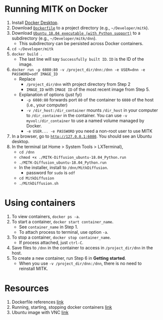 # Running MITK on Docker

1. Install [Docker Desktop](https://www.docker.com/products/docker-desktop).
2. Download [`Dockerfile`](https://github.com/cassianobecker/dnn/blob/master/dataset/mitk/Dockerfile) to a project directory (e.g., `~/Developer/mitk`).
3. Download [`Ubuntu 18.04 executable (with Python support)`](https://github.com/MIC-DKFZ/MITK-Diffusion) to a subdirectory (e.g., `~/Developer/mitk/dnn`).
    - This subdirectory can be persisted across Docker containers.
4. `cd ~/Developer/mitk`
5. `docker build .`
    - The last line will say `Successfully built ID`. `ID` is the ID of the image.
6. `docker run -p 6080:80 -v /project_dir/dnn:/dnn -e USER=dnn -e PASSWORD=odf IMAGE_ID`
    - Replace
        - `/project_dir/dnn` with project directory from Step 2
        - `IMAGE_ID` with `IMAGE ID` of the most recent image from Step 5.
    - Explanation of options (just fyi)
        - `-p 6080:80` forwards port `80` of the container to `6080` of the host (i.e., your computer)
        - `-v /dir_host:/dir_container` mounts `/dir_host` in your computer to `/dir_container` in the container. You can use `-v myvol:/dir_container` to use a named volume managed by Docker.
        - `-e USER... -e PASSWORD` you need a non-root user to use MITK
7. In a browser, go to [`http://127.0.0.1:6080`](http://127.0.0.1:6080). You should see an Ubuntu desktop.
8. In the terminal (at Home > System Tools > LXTerminal),
    - `cd /dnn`
    - `chmod +x ./MITK-Diffusion_ubuntu-18.04_Python.run`
    - `./MITK-Diffusion_ubuntu-18.04_Python.run`
    - In the installer, install to `/dnn/MitkDiffusion`.
        - password for `sudo` is `odf`
    - `cd MitkDiffusion`
    - `./MitkDiffusion.sh`

# Using containers
1. To view containers, `docker ps -a`.
2. To start a container, `docker start container_name`.
    - See `container_name` in Step 1.
    - To attach process to terminal, use option `-a`.
3. To stop a container, `docker stop container_name`.
    - If process attached, just `ctrl-C`.
4. Save files to `/dnn` in the container to access in `/project_dir/dnn` in the host.
5. To create a new container, run Step 6 in **Getting started**.
    - When you use `-v /project_dir/dnn:/dnn`, there is no need to reinstall MITK.

# Resources
1. Dockerfile references [link](https://docs.docker.com/engine/reference/builder)
2. Running, starting, stopping docker containers [link](https://stackoverflow.com/a/41806119)
3. Ubuntu image with VNC [link](https://github.com/fcwu/docker-ubuntu-vnc-desktop)

